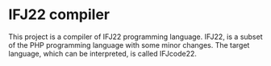 # IFJ22 compiler
This project is a compiler of IFJ22 programming language. IFJ22, is a subset of the PHP programming language with some minor changes. The target language, which can be interpreted, is called IFJcode22.
